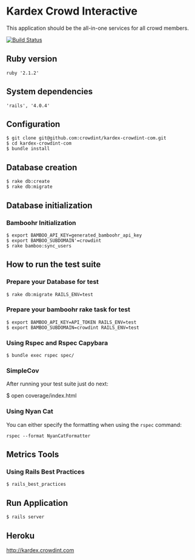 Kardex Crowd Interactive
===

This application should be the all-in-one services for all crowd members.

[![Build
Status](https://travis-ci.org/crowdint/kardex-crowdint-com.svg?branch=master)](https://travis-ci.org/crowdint/kardex-crowdint-com)

## Ruby version
	ruby '2.1.2'

## System dependencies
	'rails', '4.0.4'

## Configuration
	$ git clone git@github.com:crowdint/kardex-crowdint-com.git
	$ cd kardex-crowdint-com
	$ bundle install

## Database creation
	$ rake db:create
	$ rake db:migrate

## Database initialization
### Bamboohr Initialization
	$ export BAMBOO_API_KEY=generated_bamboohr_api_key
	$ export BAMBOO_SUBDOMAIN'=crowdint
	$ rake bamboo:sync_users 

## How to run the test suite
### Prepare your Database for test
	$ rake db:migrate RAILS_ENV=test
	
### Prepare your bamboohr rake task for test
	$ export BAMBOO_API_KEY=API_TOKEN RAILS_ENV=test
	$ export BAMBOO_SUBDOMAIN=crowdint RAILS_ENV=test
### Using Rspec and Rspec Capybara
	$ bundle exec rspec spec/

### SimpleCov

After running your test suite just do next:

  $ open coverage/index.html

### Using  Nyan Cat

You can either specify the formatting when using the `rspec` command:

    rspec --format NyanCatFormatter

## Metrics Tools
### Using Rails Best Practices
  	
  	$ rails_best_practices

## Run Application

	$ rails server

## Heroku

http://kardex.crowdint.com


